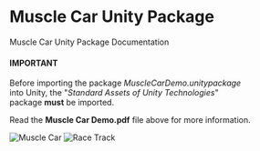 # Muscle Car Unity Package
Muscle Car Unity Package Documentation

<h4><b>IMPORTANT</b></h4>

Before importing the package <i>MuscleCarDemo.unitypackage</i></br> 
into Unity, the "<i>Standard Assets of Unity Technologies</i>"</br>
package <b>must</b> be imported.

Read the <b>Muscle Car Demo.pdf</b> file above for more information.

<img src="https://raw.githubusercontent.com/stecavalliofficial/Muscle-Car-Unity-Package/main/Muscle%20Car%20-%20Race%20Track.jpg" alt="Muscle Car">

<img src="https://raw.githubusercontent.com/stecavalliofficial/Muscle-Car-Unity-Package/main/Race%20Track.jpg" alt="Race Track">
